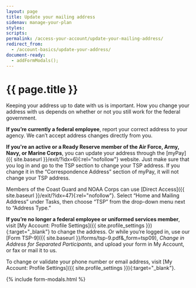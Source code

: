 ```yaml
---
layout: page
title: Update your mailing address
sidenav: manage-your-plan
styles:
scripts:
permalink: /access-your-account/update-your-mailing-address/
redirect_from:
  - /account-basics/update-your-address/
document-ready:
  - addFormModals();
---
```

# {{ page.title }}

Keeping your address up to date with us is important. How you change your address with us depends on whether or not you still work for the federal government.

**If you’re currently a federal employee**, report your correct address to your agency. We can’t accept address changes directly from you.

**If you're an active or a Ready Reserve member of the Air Force, Army, Navy, or Marine Corps**, you can update your address through the [myPay]({{ site.baseurl }}/exit/?idx=6){:rel="nofollow"} website. Just make sure that you log in and go to the TSP section to change your TSP address. If you change it in the &#8220;Correspondence Address&#8221; section of myPay, it will not change your TSP address.

Members of the Coast Guard and NOAA Corps can use [Direct Access]({{ site.baseurl }}/exit/?idx=47){:rel="nofollow"}. Select &#8220;Home and Mailing Address&#8221; under Tasks, then choose &#8220;TSP&#8221; from the drop-down menu next to &#8220;Address Type.&#8221;

**If you’re no longer a federal employee or uniformed services member**, visit [My Account: Profile Settings]({{ site.profile_settings }}){:target="\_blank"} to change the address. Or while you’re logged in, use our [Form TSP-9]({{ site.baseurl }}/forms/tsp-9.pdf&_form=tsp09), _Change in Address for Separated Participants_, and upload your form in My Account, or fax or mail it to us.

To change or validate your phone number or email address, visit [My Account: Profile Settings]({{ site.profile_settings }}){:target="\_blank"}.

{% include form-modals.html %}
